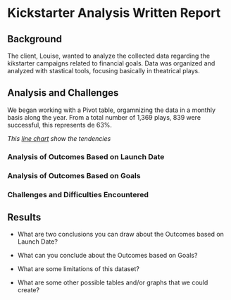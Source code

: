 # Kickstarter Analysis Written Report

## Background

The client, Louise, wanted to analyze the collected data regarding the kikstarter campaigns related to financial goals.
Data was organized and analyzed with stastical tools, focusing basically in theatrical plays.

## Analysis and Challenges
We began working with a Pivot table, orgamnizing the data in a monthly basis along the year.
From a total number of 1,369 plays, 839 were successful, this represents de 63%. 

*This [line chart]([https://pages.github.com/](https://github.com/cazaresG/kickstarter-analysis/blob/main/Theater_Outcomes_vs_Launch.png)) show the tendencies*

### Analysis of Outcomes Based on Launch Date

### Analysis of Outcomes Based on Goals

### Challenges and Difficulties Encountered

## Results

- What are two conclusions you can draw about the Outcomes based on Launch Date?

- What can you conclude about the Outcomes based on Goals?

- What are some limitations of this dataset?

- What are some other possible tables and/or graphs that we could create?
